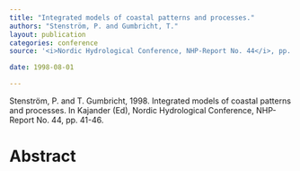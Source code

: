 ```yaml
---
title: "Integrated models of coastal patterns and processes."
authors: "Stenström, P. and Gumbricht, T."
layout: publication
categories: conference
source: '<i>Nordic Hydrological Conference, NHP-Report No. 44</i>, pp. 41-46'

date: 1998-08-01

---
```


Stenström, P. and T. Gumbricht, 1998. Integrated models of coastal patterns and processes. In Kajander (Ed), Nordic Hydrological Conference, NHP-Report No. 44, pp. 41-46.

<h1 class='foot-description'>Abstract</h1>
